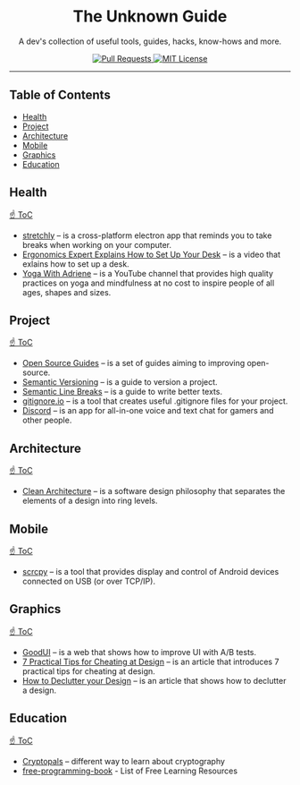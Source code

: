 <h1 align="center">The Unknown Guide</h1>

<p align="center">
A dev's collection of useful tools, guides, hacks, know-hows and more.
</p>

<p align="center">
  <a href="CONTRIBUTING.md">
    <img src="https://img.shields.io/badge/PRs-welcome-brightgreen.svg?longCache=true" alt="Pull Requests">
  </a>
  <a href="LICENSE.md">
    <img src="https://img.shields.io/badge/license-MIT-blue.svg" alt="MIT License">
  </a>
</p>

---

## Table of Contents

- [Health](#health)
- [Project](#project)
- [Architecture](#architecture)
- [Mobile](#mobile)
- [Graphics](#graphics)
- [Education](#education)

## Health

[☝ ToC](#table-of-contents)

- [stretchly](https://github.com/hovancik/stretchly) – is a cross-platform
electron app that reminds you to take breaks when working on your computer.
- [Ergonomics Expert Explains How to Set Up Your Desk](https://www.youtube.com/watch?v=F8_ME4VwTiw) – is a video that exlains how to set up a desk.
- [Yoga With Adriene](https://www.youtube.com/channel/UCFKE7WVJfvaHW5q283SxchA) –
is a YouTube channel that provides high quality practices on yoga
and mindfulness at no cost to inspire people of all ages, shapes and sizes.

## Project

[☝ ToC](#table-of-contents)

- [Open Source Guides](https://opensource.guide) – is a set of guides aiming to
improving open-source.
- [Semantic Versioning](https://semver.org) – is a guide to version a project.
- [Semantic Line Breaks](https://sembr.org) – is a guide to write better texts.
- [gitignore.io](https://www.gitignore.io) – is a tool that creates useful .gitignore
files for your project.
- [Discord](https://discordapp.com) – is an app for all-in-one voice and text
chat for gamers and other people.

## Architecture

[☝ ToC](#table-of-contents)

- [Clean Architecture](https://blog.cleancoder.com/uncle-bob/2012/08/13/the-clean-architecture.html) – is a software design philosophy
that separates the elements of a design into ring levels.

## Mobile

[☝ ToC](#table-of-contents)

- [scrcpy](https://github.com/Genymobile/scrcpy) – is a tool that provides
display and control of Android devices connected on USB (or over TCP/IP).

## Graphics

[☝ ToC](#table-of-contents)

- [GoodUI](https://goodui.org) – is a web that shows how to improve UI
with A/B tests.
- [7 Practical Tips for Cheating at Design](https://medium.com/refactoring-ui/7-practical-tips-for-cheating-at-design-40c736799886) – is an article that
introduces 7 practical tips for cheating at design.
- [How to Declutter your Design](https://medium.com/wdstack/how-to-declutter-your-design-88cbd9e45015) – is an article that shows how to
declutter a design.

## Education

[☝ ToC](#table-of-contents)

- [Cryptopals](https://cryptopals.com) – different way to learn about cryptography
- [free-programming-book](https://github.com/EbookFoundation/free-programming-books) - List of Free Learning Resources

